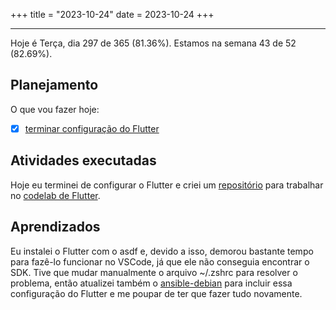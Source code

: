 +++
title = "2023-10-24"
date = 2023-10-24
+++

---

Hoje é Terça, dia 297 de 365 (81.36%). Estamos na semana 43 de 52 (82.69%). 

## Planejamento

O que vou fazer hoje:  

- [x] [terminar configuração do Flutter](https://docs.flutter.dev/get-started/editor?tab=vscode)

## Atividades executadas

Hoje eu terminei de configurar o Flutter e criei um [repositório](https://github.com/OmnicodeSolutions/flutter_codelab) para trabalhar no [codelab de Flutter](https://codelabs.developers.google.com/codelabs/flutter-codelab-first?hl=pt-br#0).

## Aprendizados

Eu instalei o Flutter com o asdf e, devido a isso, demorou bastante tempo para fazê-lo funcionar no VSCode, já que ele não conseguia encontrar o SDK. Tive que mudar manualmente o arquivo ~/.zshrc para resolver o problema, então atualizei também o [ansible-debian](https://github.com/OmnicodeSolutions/ansible-debian) para incluir essa configuração do Flutter e me poupar de ter que fazer tudo novamente.
